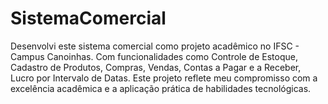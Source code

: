 # SistemaComercial
Desenvolvi este sistema comercial como projeto acadêmico no IFSC - Campus Canoinhas. Com funcionalidades como Controle de Estoque, Cadastro de Produtos, Compras, Vendas, Contas a Pagar e a Receber, Lucro por Intervalo de Datas. Este projeto reflete meu compromisso com a excelência acadêmica e a aplicação prática de habilidades tecnológicas.
